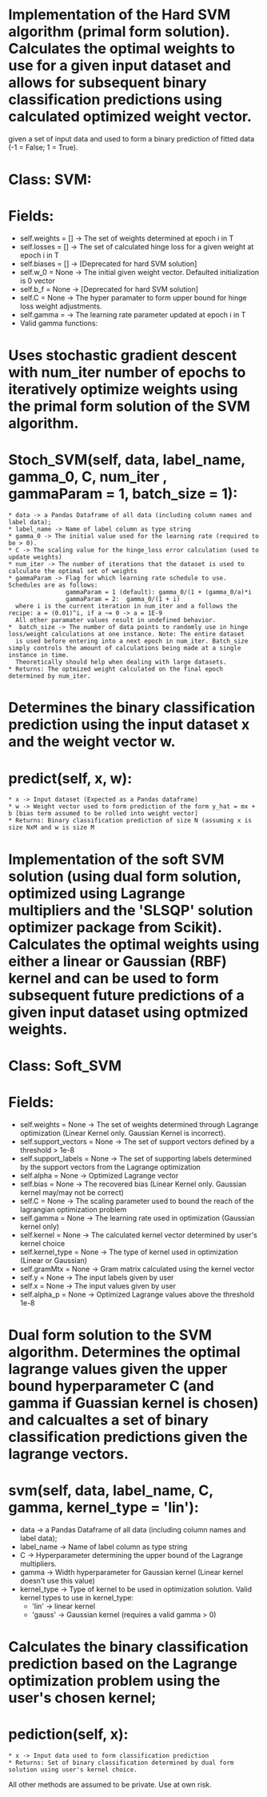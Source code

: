 # Implementation of the Hard SVM algorithm (primal form solution). Calculates the optimal weights to use for a given input dataset and allows for subsequent binary classification predictions using calculated optimized weight vector. 
given a set of input data and used to form a binary prediction of fitted data (-1 = False; 1 = True).

# Class: SVM:
  # Fields:
   * self.weights = [] -> The set of weights determined at epoch i in T
   * self.losses = [] -> The set of calculated hinge loss for a given weight at epoch i in T
   * self.biases = [] -> [Deprecated for hard SVM solution]
   * self.w_0 = None -> The initial given weight vector. Defaulted initialization is 0 vector
   * self.b_f = None -> [Deprecated for hard SVM solution]
   * self.C = None -> The hyper paramater to form upper bound for hinge loss weight adjustments. 
   * self.gamma = -> The learning rate parameter updated at epoch i in T
   * Valid gamma functions: 
  
# Uses stochastic gradient descent with num_iter number of epochs to iteratively optimize weights using the primal form solution of the SVM algorithm. 
  # Stoch_SVM(self, data, label_name, gamma_0, C, num_iter , gammaParam = 1, batch_size = 1):
    * data -> a Pandas Dataframe of all data (including column names and label data); 
    * label_name -> Name of label column as type string
    * gamma_0 -> The initial value used for the learning rate (required to be > 0).
    * C -> The scaling value for the hinge_loss error calculation (used to update weights)
    * num_iter -> The number of iterations that the dataset is used to calculate the optimal set of weights
    * gammaParam -> Flag for which learning rate schedule to use. Schedules are as follows:
                    gammaParam = 1 (default): gamma_0/(1 + (gamma_0/a)*i
                    gammaParam = 2:  gamma_0/(1 + i)
      where i is the current iteration in num_iter and a follows the recipe: a = (0.01)^i, if a ~= 0 -> a = 1E-9
      All other paramater values result in undefined behavior.
    *  batch_size -> The number of data points to randomly use in hinge loss/weight calculations at one instance. Note: The entire dataset
      is used before entering into a next epoch in num_iter. Batch_size simply controls the amount of calculations being made at a single instance in time.
      Theoretically should help when dealing with large datasets.
    * Returns: The optmized weight calculated on the final epoch determined by num_iter. 
     
# Determines the binary classification prediction using the input dataset x and the weight vector w.    
  # predict(self, x, w):
    * x -> Input dataset (Expected as a Pandas dataframe)
    * w -> Weight vector used to form prediction of the form y_hat = mx + b [bias term assumed to be rolled into weight vector]
    * Returns: Binary classification prediction of size N (assuming x is size NxM and w is size M
    
# Implementation of the soft SVM solution (using dual form solution, optimized using Lagrange multipliers and the 'SLSQP' solution optimizer package from Scikit). Calculates the optimal weights using either a linear or Gaussian (RBF) kernel and can be used to form subsequent future predictions of a given input dataset using optmized weights.  
# Class: Soft_SVM    
  # Fields:
   * self.weights = None -> The set of weights determined through Lagrange optimization (Linear Kernel only. Gaussian Kernel is incorrect).
   * self.support_vectors = None -> The set of support vectors defined by a threshold > 1e-8
   * self.support_labels = None -> The set of supporting labels determined by the support vectors from the Lagrange optimization
   * self.alpha = None -> Optimized Lagrange vector
   * self.bias = None -> The recovered bias (Linear Kernel only. Gaussian kernel may/may not be correct)
   * self.C = None -> The scaling parameter used to bound the reach of the lagrangian optimization problem
   * self.gamma = None -> The learning rate used in optimization (Gaussian kernel only)
   * self.kernel = None -> The calculated kernel vector determined by user's kernel choice
   * self.kernel_type = None -> The type of kernel used in optimization (Linear or Gaussian)
   * self.gramMtx = None -> Gram matrix calculated using the kernel vector
   * self.y = None -> The input labels given by user
   * self.x = None -> The input values given by user
   * self.alpha_p = None -> Optimized Lagrange values above the threshold 1e-8

# Dual form solution to the SVM algorithm. Determines the optimal lagrange values given the upper bound hyperparameter C (and gamma if Guassian kernel is chosen) and calcualtes a set of binary classification predictions given the lagrange vectors.
  # svm(self, data, label_name, C, gamma, kernel_type = 'lin'):
   * data -> a Pandas Dataframe of all data (including column names and label data); 
   * label_name -> Name of label column as type string
   * C -> Hyperparameter determining the upper bound of the Lagrange multipliers.
   * gamma -> Width hyperparameter for Gaussian kernel (Linear kernel doesn't use this value)
   * kernel_type -> Type of kernel to be used in optimization solution.
     Valid kernel types to use in kernel_type: 
     - 'lin' -> linear kernel
     - 'gauss' -> Gaussian kernel (requires a valid gamma > 0)

#  Calculates the binary classification prediction based on the Lagrange optimization problem using the user's chosen kernel;
   # pediction(self, x):
    * x -> Input data used to form classification prediction
    * Returns: Set of binary classification determined by dual form solution using user's kernel choice.
    
 
     


    

 
 
 
 
  
  All other methods are assumed to be private. Use at own risk.
